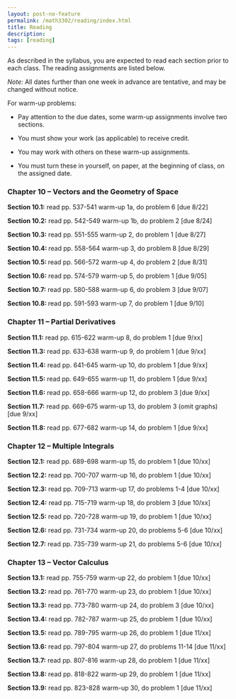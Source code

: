 ```yaml
---
layout: post-no-feature
permalink: /math3302/reading/index.html
title: Reading
description: 
tags: [reading]
---
```



As described in the syllabus, you are expected to read each section prior to each class. The reading assignments are listed below. 

<i>Note:</i> All dates further than one week in advance are tentative, and may be changed without notice. 

For warm-up problems:

* Pay attention to the due dates, some warm-up assignments involve two sections. 

* You must show your work (as applicable) to receive credit. 

* You may work with others on these warm-up assignments. 

* You must turn these in yourself, on paper, at the beginning of class, on the assigned date.


### Chapter 10 – Vectors and the Geometry of Space

<b> Section 10.1:</b>
read pp. 537-541 
warm-up 1a, do problem 6 [due 8/22] 

<b> Section 10.2:</b>
read pp. 542-549 
warm-up 1b, do problem 2 [due 8/24] 

<b>Section 10.3:</b>
read pp. 551-555 
warm-up 2, do problem 1 [due 8/27]

<b>Section 10.4: </b>
read pp. 558-564 
warm-up 3, do problem 8 [due 8/29] 

<b>Section 10.5: </b>
read pp. 566-572 
warm-up 4, do problem 2 [due 8/31]
 
<b>Section 10.6:</b>
read pp. 574-579 
warm-up 5, do problem 1 [due 9/05] 

<b>Section 10.7:</b>
read pp. 580-588 
warm-up 6, do problem 3 [due 9/07] 

<b>Section 10.8: </b>
read pp. 591-593 
warm-up 7, do problem 1 [due 9/10] 

### Chapter 11 – Partial Derivatives

<b>Section 11.1:</b>
read pp. 615-622 
warm-up 8, do problem 1 [due 9/xx] 

<b>Section 11.3:</b> 
read pp. 633-638 
warm-up 9, do problem 1 [due 9/xx] 

<b>Section 11.4:</b>
read pp. 641-645 
warm-up 10, do problem 1 [due 9/xx] 

<b>Section 11.5:</b>
read pp. 649-655 
warm-up 11, do problem 1 [due 9/xx] 

<b>Section 11.6:</b>
read pp. 658-666 
warm-up 12, do problem 3 [due 9/xx] 

<b>Section 11.7:</b>
read pp. 669-675 
warm-up 13, do problem 3 (omit graphs) [due 9/xx] 

<b>Section 11.8:</b> 
read pp. 677-682 
warm-up 14, do problem 1 [due 9/xx]

### Chapter 12 – Multiple Integrals

<b>Section 12.1:</b>
read pp. 689-698 warm-up 15, 
do problem 1 [due 10/xx] 

<b>Section 12.2:</b> 
read pp. 700-707 warm-up 16, 
do problem 1 [due 10/xx] 

<b>Section 12.3:</b> 
read pp. 709-713 warm-up 17, 
do problems 1-4 [due 10/xx] 

<b>Section 12.4:</b> 
read pp. 715-719 warm-up 18, 
do problem 3 [due 10/xx] 

<b>Section 12.5:</b> 
read pp. 720-728 warm-up 19, 
do problem 1 [due 10/xx] 

<b>Section 12.6:</b> 
read pp. 731-734 warm-up 20, 
do problems 5-6 [due 10/xx] 

<b>Section 12.7:</b> 
read pp. 735-739 warm-up 21, 
do problems 5-6 [due 10/xx]

### Chapter 13 – Vector Calculus

<b>Section 13.1:</b> 
read pp. 755-759 warm-up 22,
do problem 1 [due 10/xx] 

<b>Section 13.2:</b>
read pp. 761-770 warm-up 23, 
do problem 1 [due 10/xx] 

<b>Section 13.3:</b>
read pp. 773-780 warm-up 24, 
do problem 3 [due 10/xx] 

<b>Section 13.4:</b> 
read pp. 782-787 warm-up 25, 
do problem 1 [due 10/xx] 

<b>Section 13.5:</b> 
read pp. 789-795 warm-up 26, 
do problem 1 [due 11/xx] 

<b>Section 13.6:</b> 
read pp. 797-804 warm-up 27, 
do problems 11-14 [due 11/xx] 

<b>Section 13.7:</b> 
read pp. 807-816 warm-up 28, 
do problem 1 [due 11/xx] 

<b>Section 13.8:</b>
read pp. 818-822 warm-up 29, 
do problem 1 [due 11/xx] 

<b>Section 13.9:</b> 
read pp. 823-828 warm-up 30,
do problem 1 [due 11/xx]



